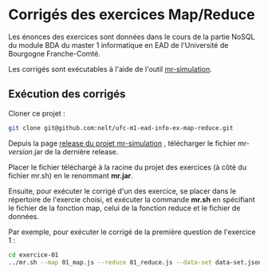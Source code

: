 # Corrigés des exercices Map/Reduce

Les énonces des exercices sont données dans le cours de la partie NoSQL du module BDA du master 1 informatique en EAD de l'Université de Bourgogne Franche-Comté.

Les corrigés sont exécutables à l'aide de l'outil [mr-simulation](https://github.com/nelt/mr-simulation). 

## Exécution des corrigés

Cloner ce projet :
```bash
git clone git@github.com:nelt/ufc-m1-ead-info-ex-map-reduce.git
```

Depuis la page [release du projet mr-simulation](https://github.com/nelt/mr-simulation/releases) , télécharger le fichier mr-_version_.jar de la dernière release.

Placer le fichier téléchargé à la racine du projet des exercices (à côté du fichier mr.sh) en le renommant **mr.jar**.

Ensuite, pour exécuter le corrigé d'un des exercice, se placer dans le répertoire de l'exercie choisi, et exécuter la commande **mr.sh** en spécifiant le fichier de la fonction map, celui de la fonction reduce et le fichier de données.

Par exemple, pour exécuter le corrigé de la première question de l'exercice 1 :

```bash
cd exercice-01
../mr.sh --map 01_map.js --reduce 01_reduce.js --data-set data-set.json
```
